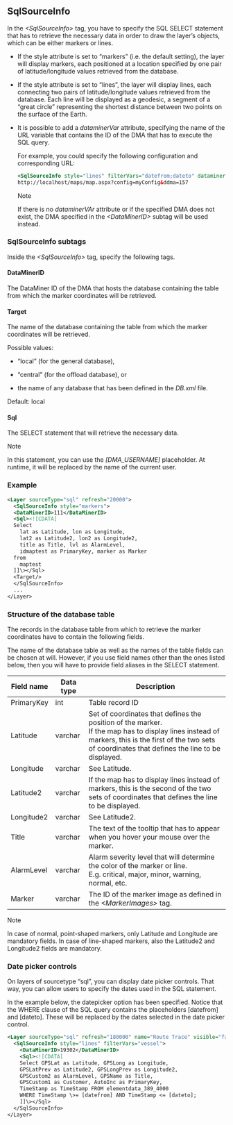 ## SqlSourceInfo

In the *\<SqlSourceInfo>* tag, you have to specify the SQL SELECT statement that has to retrieve the necessary data in order to draw the layer’s objects, which can be either markers or lines.

- If the style attribute is set to “markers” (i.e. the default setting), the layer will display markers, each positioned at a location specified by one pair of latitude/longitude values retrieved from the database.

- If the style attribute is set to “lines”, the layer will display lines, each connecting two pairs of latitude/longitude values retrieved from the database. Each line will be displayed as a geodesic, a segment of a “great circle” representing the shortest distance between two points on the surface of the Earth.

- It is possible to add a *dataminerVar* attribute, specifying the name of the URL variable that contains the ID of the DMA that has to execute the SQL query.

    For example, you could specify the following configuration and corresponding URL:

    ```xml
    <SqlSourceInfo style="lines" filterVars="datefrom;dateto" dataminerVar="dma">
    http://localhost/maps/map.aspx?config=myConfig&ddma=157                           
    ```

    > [!NOTE]
    > If there is no *dataminerVAr* attribute or if the specified DMA does not exist, the DMA specified in the *\<DataMinerID>* subtag will be used instead.

### SqlSourceInfo subtags

Inside the *\<SqlSourceInfo>* tag, specify the following tags.

#### DataMinerID

The DataMiner ID of the DMA that hosts the database containing the table from which the marker coordinates will be retrieved.

#### Target

The name of the database containing the table from which the marker coordinates will be retrieved.

Possible values:

- “local” (for the general database),

- “central” (for the offload database), or

- the name of any database that has been defined in the *DB.xml* file.

Default: local

#### Sql

The SELECT statement that will retrieve the necessary data.

> [!NOTE]
> In this statement, you can use the *\[DMA_USERNAME\]* placeholder. At runtime, it will be replaced by the name of the current user.

### Example

```xml
<Layer sourceType="sql" refresh="20000">
  <SqlSourceInfo style="markers">         
  <DataMinerID>111</DataMinerID>         
  <Sql><![CDATA[                       
  Select                                   
    lat as Latitude, lon as Longitude,       
    lat2 as Latitude2, lon2 as Longitude2,   
    title as Title, lvl as AlarmLevel,       
    idmaptest as PrimaryKey, marker as Marker
  from                                     
    maptest                                  
  ]]\></Sql>                            
  <Target/>                               
  </SqlSourceInfo>                        
  ...                                      
</Layer>                                
```

### Structure of the database table

The records in the database table from which to retrieve the marker coordinates have to contain the following fields.

The name of the database table as well as the names of the table fields can be chosen at will. However, if you use field names other than the ones listed below, then you will have to provide field aliases in the SELECT statement.

| Field name | Data type | Description                                                                                                                                                                                                 |
|------------|-----------|-------------------------------------------------------------------------------------------------------------------------------------------------------------------------------------------------------------|
| PrimaryKey | int       | Table record ID                                                                                                                                                                                             |
| Latitude   | varchar   | Set of coordinates that defines the position of the marker.<br> If the map has to display lines instead of markers, this is the first of the two sets of coordinates that defines the line to be displayed. |
| Longitude  | varchar   | See Latitude.                                                                                                                                                                                               |
| Latitude2  | varchar   | If the map has to display lines instead of markers, this is the second of the two sets of coordinates that defines the line to be displayed.                                                                |
| Longitude2 | varchar   | See Latitude2.                                                                                                                                                                                              |
| Title      | varchar   | The text of the tooltip that has to appear when you hover your mouse over the marker.                                                                                                                       |
| AlarmLevel | varchar   | Alarm severity level that will determine the color of the marker or line.<br> E.g. critical, major, minor, warning, normal, etc.                                                                            |
| Marker     | varchar   | The ID of the marker image as defined in the *\<MarkerImages>* tag.                                                                                                              |

> [!NOTE]
> In case of normal, point-shaped markers, only Latitude and Longitude are mandatory fields. In case of line-shaped markers, also the Latitude2 and Longitude2 fields are mandatory.

### Date picker controls

On layers of sourcetype “sql”, you can display date picker controls. That way, you can allow users to specify the dates used in the SQL statement.

In the example below, the datepicker option has been specified. Notice that the WHERE clause of the SQL query contains the placeholders \[datefrom\] and \[dateto\]. These will be replaced by the dates selected in the date picker control.

```xml
<Layer sourceType="sql" refresh="180000" name="Route Trace" visible="false" allowToggle="true"        toggleGroup="Route Trace" option="datepicker">
  <SqlSourceInfo style="lines" filterVars="vessel">                                                                                                       
    <DataMinerID>19302</DataMinerID>                                                                                                                       
    <Sql><![CDATA[                                                                                                                                       
    Select GPSLat as Latitude, GPSLong as Longitude,                                                                                                         
    GPSLatPrev as Latitude2, GPSLongPrev as Longitude2,                                                                                                      
    GPSCustom2 as AlarmLevel, GPSName as Title,                                                                                                              
    GPSCustom1 as Customer, AutoInc as PrimaryKey,                                                                                                           
    TimeStamp as TimeStamp FROM elementdata_389_4000                                                                                                         
    WHERE TimeStamp \>= [datefrom] AND TimeStamp <= [dateto];                                                                                           
    ]]\></Sql>                                                                                                                                            
  </SqlSourceInfo>                                                                                                                                        
</Layer>                                                                                                                                                
```
